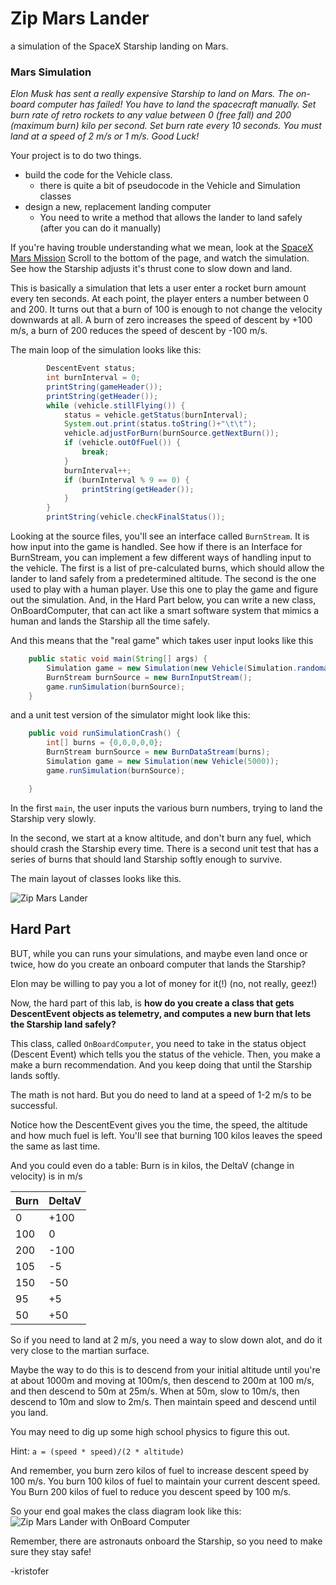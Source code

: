 # Zip Mars Lander
a simulation of the SpaceX Starship landing on Mars.

### Mars Simulation

_Elon Musk has sent a really expensive Starship to land on Mars.
The on-board computer has failed! You have to land the spacecraft manually.
Set burn rate of retro rockets to any value between 0 (free fall) and 200
(maximum burn) kilo per second. Set burn rate every 10 seconds.
You must land at a speed of 2 m/s or 1 m/s. Good Luck!_


Your project is to do two things.

- build the code for the Vehicle class.
  - there is quite  a bit of pseudocode in the Vehicle and Simulation classes
- design a new, replacement landing computer
  - You need to write a method that allows the lander to land safely (after you can do it manually)

If you're having trouble understanding what we mean, look at the
[SpaceX Mars Mission](https://www.spacex.com/human-spaceflight/mars/)
Scroll to the bottom of the page, and watch the simulation.
See how the Starship adjusts it's thrust cone to slow down and land.

This is basically a simulation that lets a user enter a rocket burn amount every
ten seconds. At each point, the player enters a number between 0 and 200. 
It turns out that a burn of 100 is enough to not change the velocity downwards at all.
A burn of zero increases the speed of descent by +100 m/s, a burn of 200 reduces 
the speed of descent by -100 m/s.

The main loop of the simulation looks like this:

``` java
        DescentEvent status;
        int burnInterval = 0;
        printString(gameHeader());
        printString(getHeader());
        while (vehicle.stillFlying()) {
            status = vehicle.getStatus(burnInterval);
            System.out.print(status.toString()+"\t\t");
            vehicle.adjustForBurn(burnSource.getNextBurn());
            if (vehicle.outOfFuel()) {
                break;
            }
            burnInterval++;
            if (burnInterval % 9 == 0) {
                printString(getHeader());
            }
        }
        printString(vehicle.checkFinalStatus());
```

Looking at the source files, you'll see an interface called `BurnStream`. 
It is how input into the game is handled.
See how if there is an Interface for BurnStream, you can implement a few different ways of handling input to the vehicle.
The first is a list of pre-calculated burns, which should allow the lander to land safely from a predetermined altitude.
The second is the one used to play with a human player.
Use this one to play the game and figure out the simulation.
And, in the Hard Part below, you can write a new class, OnBoardComputer, that can
act like a smart software system that mimics a human and lands the Starship all the time safely.

And this means that the "real game" which takes user input looks like this

``` java
    public static void main(String[] args) {
        Simulation game = new Simulation(new Vehicle(Simulation.randomaltitude()));
        BurnStream burnSource = new BurnInputStream();
        game.runSimulation(burnSource);
    }
```

and a unit test version of the simulator might look like this:

``` java
    public void runSimulationCrash() {
        int[] burns = {0,0,0,0,0};
        BurnStream burnSource = new BurnDataStream(burns);
        Simulation game = new Simulation(new Vehicle(5000));
        game.runSimulation(burnSource);

    }
```

In the first `main`, the user inputs the various burn numbers, trying to land the Starship
very slowly.

In the second, we start at a know altitude, and don't burn any fuel, which should crash
the Starship every time. There is a second unit test that has a series of burns that
should land Starship softly enough to survive.

The main layout of classes looks like this.

![Zip Mars Lander](ZipMarsLanderArch.png)

## Hard Part

BUT, while you can runs your simulations, and maybe even land once or twice,
how do you create an onboard computer that lands the Starship?

Elon may be willing to pay you a lot of money for it(!) (no, not really, geez!)

Now, the hard part of this lab, is 
__how do you create a class that gets DescentEvent objects as telemetry,
and computes a new burn that lets the Starship land safely?__

This class, called `OnBoardComputer`, you need to take in the status object 
(Descent Event) which tells you the status of the vehicle. 
Then, you make a make a burn recommendation.
And you keep doing that until the Starship lands softly.

The math is not hard. 
But you do need to land at a speed of 1-2 m/s to be successful.

Notice how the DescentEvent gives you the time, the speed, the altitude and how much fuel is left.
You'll see that burning 100 kilos leaves the speed the same as last time.

And you could even do a table:
Burn is in kilos, the DeltaV (change in velocity) is in m/s

| Burn | DeltaV |
|------|--------|
|  0   |  +100  |
| 100  |    0   |
|200|-100|
|105| -5|
|150|-50|
|95|+5|
|50|+50|

So if you need to land at 2 m/s, you need a way to slow down alot, and do it very close to the martian surface.

Maybe the way to do this is to descend from your initial altitude until you're at about 
1000m and moving at 100m/s, then descend to 200m at 100 m/s, and then descend to 50m at 25m/s.
When at 50m, slow to 10m/s, then descend to 10m and slow to 2m/s. 
Then maintain speed and descend until you land.

You may need to dig up some high school physics to figure this out.

Hint: `a = (speed * speed)/(2 * altitude)`

And remember, you burn zero kilos of fuel to increase descent speed by 100 m/s.
You burn 100 kilos of fuel to maintain your current descent speed.
You Burn 200 kilos of fuel to reduce you descent speed by 100 m/s.

So your end goal makes the class diagram look like this:
![Zip Mars Lander with OnBoard Computer](OnBoardComputer.png)

Remember, there are astronauts onboard the Starship, so you need to make
sure they stay safe!

-kristofer
